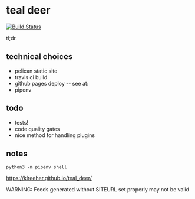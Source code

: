
# teal deer


[![Build Status](https://travis-ci.org/klreeher/teal_deer.svg?branch=master)](https://travis-ci.org/klreeher/teal_deer)




tl;dr.


## technical choices

- pelican static site
- travis ci build 
- github pages deploy -- see at: 
- pipenv
  

## todo

- tests!
- code quality gates
- nice method for handling plugins


## notes

`python3 -m pipenv shell`

https://klreeher.github.io/teal_deer/

WARNING: Feeds generated without SITEURL set properly may not be valid